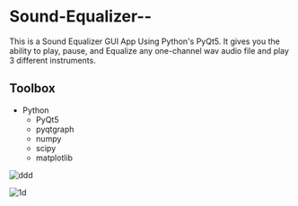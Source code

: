 # Sound-Equalizer--
 This is a Sound Equalizer GUI App Using Python's PyQt5. It gives you the ability to play, pause, and Equalize any one-channel wav audio file and play 3 different instruments. 
  
 ## Toolbox

-   Python
    -   PyQt5
    -   pyqtgraph
    -   numpy
    -   scipy
    -   matplotlib



![ddd](https://user-images.githubusercontent.com/61358936/148749593-04de7ecb-679e-4603-9870-c63f14c856c9.PNG)

![1d](https://user-images.githubusercontent.com/61358936/148749604-1a0263cb-a022-4ae7-9ce1-4de000d00e5c.PNG)
